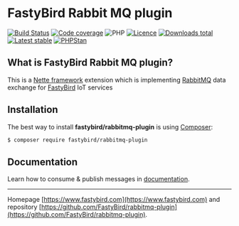 # FastyBird Rabbit MQ plugin

[![Build Status](https://img.shields.io/travis/com/FastyBird/rabbitmq-plugin.svg?style=flat-square)](https://travis-ci.com/FastyBird/rabbitmq-plugin)
[![Code coverage](https://img.shields.io/coveralls/FastyBird/rabbitmq-plugin.svg?style=flat-square)](https://coveralls.io/r/FastyBird/rabbitmq-plugin)
![PHP](https://img.shields.io/packagist/php-v/fastybird/rabbitmq-plugin?style=flat-square)
[![Licence](https://img.shields.io/packagist/l/FastyBird/rabbitmq-plugin.svg?style=flat-square)](https://packagist.org/packages/FastyBird/rabbitmq-plugin)
[![Downloads total](https://img.shields.io/packagist/dt/FastyBird/rabbitmq-plugin.svg?style=flat-square)](https://packagist.org/packages/FastyBird/rabbitmq-plugin)
[![Latest stable](https://img.shields.io/packagist/v/FastyBird/rabbitmq-plugin.svg?style=flat-square)](https://packagist.org/packages/FastyBird/rabbitmq-plugin)
[![PHPStan](https://img.shields.io/badge/PHPStan-enabled-brightgreen.svg?style=flat-square)](https://github.com/phpstan/phpstan)

## What is FastyBird Rabbit MQ plugin?

This is a [Nette framework](https://nette.org) extension which is implementing [RabbitMQ](https://www.rabbitmq.com) data exchange for [FastyBird](https://www.fastybird.com) IoT services

## Installation

The best way to install **fastybird/rabbitmq-plugin** is using [Composer](http://getcomposer.org/):

```sh
$ composer require fastybird/rabbitmq-plugin
```

## Documentation

Learn how to consume & publish messages in [documentation](https://github.com/FastyBird/rabbitmq-plugin/blob/master/docs/en/index.md).

***
Homepage [https://www.fastybird.com](https://www.fastybird.com) and repository [https://github.com/FastyBird/rabbitmq-plugin](https://github.com/FastyBird/rabbitmq-plugin).
